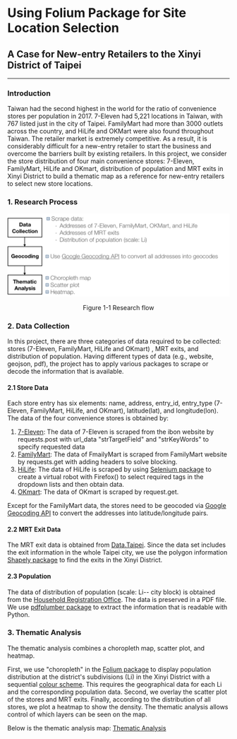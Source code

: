# Using Folium Package for Site Location Selection  #
## A Case for New-entry Retailers to the Xinyi District of Taipei ##
----------
### Introduction ###
Taiwan had the second highest in the world for the ratio of convenience stores per population in 2017. 7-Eleven had 5,221 locations in Taiwan, with 767 listed just in the city of Taipei. FamilyMart had more than 3000 outlets across the country, and HiLife and OKMart were also found throughout Taiwan. The retailer market is extremely competitive. As a result, it is considerably difficult for a new-entry retailer to start the business and overcome the barriers built by existing retailers. In this project, we consider the store distribution of four main convenience stores: 7-Eleven, FamilyMart, HiLife and OKmart, distribution of population and MRT exits in Xinyi District to build a thematic map as a reference for new-entry retailers to select new store locations.

### 1. Research Process ###

![](pic/research.png)
<p align="center">
Figure 1-1 Research flow
</p>

### 2. Data Collection ###
In this project, there are three categories of data required to be collected: stores (7-Eleven, FamilyMart, HiLife and OKmart) , MRT exits, and distribution of population. Having different types of data (e.g., website, geojson, pdf), the project has to apply various packages to scrape or decode the information that is available.

#### 2.1 Store Data ####
Each store entry has six elements: name, address, entry_id, entry_type (7-Eleven, FamilyMart, HiLife, and OKmart), latitude(lat), and longitude(lon). The data of the four  convenience stores is obtained by:
1. [7-Eleven](https://www.ibon.com.tw/retail_inquiry_ajax.aspx): The data of 7-Eleven is scraped from the ibon website by requests.post with url_data "strTargetField" and "strKeyWords" to specify requested data
2. [FamilyMart](http://www.family.com.tw/marketing/inquiry.aspx): The data of FmailyMart is scraped from FamilyMart website by requests.get with adding headers to solve blocking.
3. [HiLife](http://www.hilife.com.tw/storeInquiry_street.aspx):
The data of HiLife is scraped by using [Selenium package](http://selenium-python.readthedocs.io) to create a virtual robot with Firefox() to select required tags in the dropdown lists and then obtain data.  
4. [OKmart](http://www.okmart.com.tw/convenient_shopSearch): The data of OKmart is scraped by request.get.

Except for the FamilyMart data, the stores need to be geocoded via [Google Geocoding API](https://developers.google.com/maps/documentation/geocoding/start?hl=zh-tw) to convert the addresses into latitude/longitude pairs.

#### 2.2 MRT Exit Data ####
The MRT exit data is obtained from [Data.Taipei](http://data.taipei/opendata/datalist/datasetMeta?oid=cfa4778c-62c1-497b-b704-756231de348b). Since the data set includes the exit information in the whole Taipei city, we use the polygon information [Shapely package](https://pypi.org/project/Shapely/) to find the exits in the Xinyi District.

#### 2.3 Population ####
The data of distribution of population (scale: Li-- city block) is obtained from the [Household Registration Office](https://xyhr.gov.taipei/Content_List.aspx?n=B38A8F9293AD70BD). The data is preserved in a PDF file. We use [pdfplumber package](https://github.com/jsvine/pdfplumber) to extract the information that is readable with Python.

### 3. Thematic Analysis ###
The thematic analysis combines a choropleth map, scatter plot, and heatmap.

First, we use "choropleth" in the [Folium package](http://folium.readthedocs.io/en/latest/) to display population distribution at the district's subdivisions (Li) in the Xinyi District with a sequential [colour scheme](http://colorbrewer2.org/#type=sequential&scheme=BuGn&n=3). This requires the geographical data for each Li and the corresponding population data. Second, we overlay the scatter plot of the stores and MRT exits. Finally, according to the distribution of all stores, we plot a heatmap to show the density. The thematic analysis allows control of which layers can be seen on the map.

Below is the thematic analysis map:
[Thematic Analysis](https://cdn.rawgit.com/linminbin/DEDA_Class_SS2018/3760085b/DEDA_Class_SS2018_Route%20Optimisation%20%26%20Site%20Selection/Site%20Selection/xinyi_map.html)
